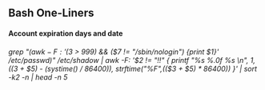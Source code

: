 ## Bash One-Liners
#### Account expiration days and date
###### grep "$(awk -F: '($3 > 999) && ($7 != "/sbin/nologin") {print $1}' /etc/passwd)" /etc/shadow | awk -F: '$2 != "!!" { printf "%s %.0f %s \n", $1, (($3 + $5) - (systime() / 86400)), strftime("%F",(($3 + $5) * 86400)) }' | sort -k2 -n | head -n 5
